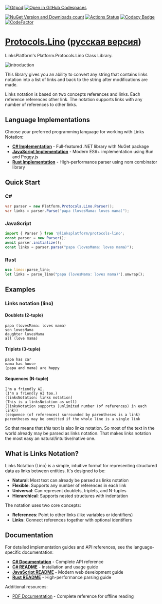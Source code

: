﻿[![Gitpod](https://img.shields.io/badge/Gitpod-ready--to--code-blue?logo=gitpod)](https://gitpod.io/#https://github.com/linksplatform/Protocols.Lino)
[![Open in GitHub Codespaces](https://img.shields.io/badge/GitHub%20Codespaces-Open-181717?logo=github)](https://github.com/codespaces/new?hide_repo_select=true&ref=main&repo=linksplatform/Protocols.Lino)

[![NuGet Version and Downloads count](https://img.shields.io/nuget/v/Platform.Protocols.Lino?label=nuget&style=flat)](https://www.nuget.org/packages/Platform.Protocols.Lino)
[![Actions Status](https://github.com/linksplatform/Protocols.Lino/workflows/CD/badge.svg)](https://github.com/linksplatform/Protocols.Lino/actions?workflow=CD)
[![Codacy Badge](https://api.codacy.com/project/badge/Grade/4e7eb0a883e9439280c1097381d46b50)](https://app.codacy.com/gh/linksplatform/Protocols.Lino?utm_source=github.com&utm_medium=referral&utm_content=linksplatform/Protocols.Lino&utm_campaign=Badge_Grade_Settings)
[![CodeFactor](https://www.codefactor.io/repository/github/linksplatform/Protocols.Lino/badge)](https://www.codefactor.io/repository/github/linksplatform/Protocols.Lino)

# [Protocols.Lino](https://github.com/linksplatform/Protocols.Lino) ([русская версия](README.ru.md))
LinksPlatform's Platform.Protocols.Lino Class Library.

![introduction](https://github.com/linksplatform/Documentation/raw/master/doc/Examples/json_xml_lino_comparison/b%26w.png "json, xml and lino comparison")

This library gives you an ability to convert any string that contains links notation into a list of links and back to the string after modifications are made.

Links notation is based on two concepts references and links. Each reference references other link. The notation supports links with any number of references to other links.

## Language Implementations

Choose your preferred programming language for working with Links Notation:

- **[C# Implementation](csharp/README.md)** - Full-featured .NET library with NuGet package
- **[JavaScript Implementation](js/README.md)** - Modern ES6+ implementation using Bun and Peggy.js  
- **[Rust Implementation](rust/README.md)** - High-performance parser using nom combinator library

## Quick Start

### C#
```csharp
var parser = new Platform.Protocols.Lino.Parser();
var links = parser.Parse("papa (lovesMama: loves mama)");
```

### JavaScript
```javascript
import { Parser } from '@linksplatform/protocols-lino';
const parser = new Parser();
await parser.initialize();
const links = parser.parse("papa (lovesMama: loves mama)");
```

### Rust
```rust
use lino::parse_lino;
let links = parse_lino("papa (lovesMama: loves mama)").unwrap();
```

## Examples
### Links notation (lino)

#### Doublets (2-tuple)

```
papa (lovesMama: loves mama)
son lovesMama
daughter lovesMama
all (love mama)
```

#### Triplets (3-tuple)

```
papa has car
mama has house
(papa and mama) are happy
```

#### Sequences (N-tuple)

```
I'm a friendly AI.
(I'm a friendly AI too.)
(linksNotation: links notation)
(This is a linksNotation as well)
(linksNotation supports (unlimited number (of references) in each link))
(sequence (of references) surrounded by parentheses is a link)
parentheses may be ommitted if the whole line is a single link
```

So that means that *this* text is also links notation. So most of the text in the world already may be parsed as links notation. That makes links notation the most easy an natural/intuitive/native one.

## What is Links Notation?

Links Notation (Lino) is a simple, intuitive format for representing structured data as links between entities. It's designed to be:

- **Natural**: Most text can already be parsed as links notation
- **Flexible**: Supports any number of references in each link  
- **Universal**: Can represent doublets, triplets, and N-tuples
- **Hierarchical**: Supports nested structures with indentation

The notation uses two core concepts:
- **References**: Point to other links (like variables or identifiers)
- **Links**: Connect references together with optional identifiers

## Documentation

For detailed implementation guides and API references, see the language-specific documentation:

- **[C# Documentation](https://linksplatform.github.io/Protocols.Lino/csharp/api/Platform.Protocols.Lino.html)** - Complete API reference
- **[C# README](csharp/README.md)** - Installation and usage guide
- **[JavaScript README](js/README.md)** - Modern web development guide  
- **[Rust README](rust/README.md)** - High-performance parsing guide

Additional resources:
- [PDF Documentation](https://linksplatform.github.io/Protocols.Lino/csharp/Platform.Protocols.Lino.pdf) - Complete reference for offline reading
